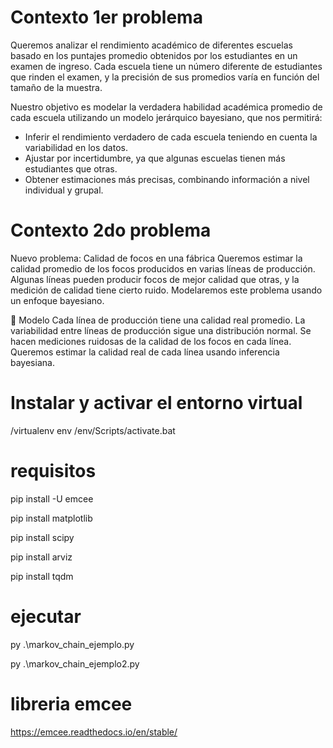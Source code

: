 # Contexto 1er problema
Queremos analizar el rendimiento académico de diferentes escuelas basado en los puntajes promedio obtenidos por los estudiantes en un examen de ingreso. Cada escuela tiene un número diferente de estudiantes que rinden el examen, y la precisión de sus promedios varía en función del tamaño de la muestra.

Nuestro objetivo es modelar la verdadera habilidad académica promedio de cada escuela utilizando un modelo jerárquico bayesiano, que nos permitirá:

- Inferir el rendimiento verdadero de cada escuela teniendo en cuenta la variabilidad en los datos.
- Ajustar por incertidumbre, ya que algunas escuelas tienen más estudiantes que otras.
- Obtener estimaciones más precisas, combinando información a nivel individual y grupal.

# Contexto 2do problema
Nuevo problema: Calidad de focos en una fábrica
Queremos estimar la calidad promedio de los focos producidos en varias líneas de producción. Algunas líneas pueden producir focos de mejor calidad que otras, y la medición de calidad tiene cierto ruido. Modelaremos este problema usando un enfoque bayesiano.

📌 Modelo
Cada línea de producción tiene una calidad real promedio.
La variabilidad entre líneas de producción sigue una distribución normal.
Se hacen mediciones ruidosas de la calidad de los focos en cada línea.
Queremos estimar la calidad real de cada línea usando inferencia bayesiana.

# Instalar y activar el entorno virtual
/virtualenv env     /env/Scripts/activate.bat

# requisitos
pip install -U emcee

pip install matplotlib

pip install scipy

pip install arviz

pip install tqdm

# ejecutar
py .\markov_chain_ejemplo.py

py .\markov_chain_ejemplo2.py

# libreria emcee
https://emcee.readthedocs.io/en/stable/

